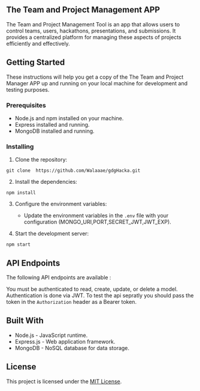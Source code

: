 ## The Team and Project Management  APP

The Team and Project Management Tool is an app that allows users to control teams, users, hackathons, presentations, and submissions. It provides a centralized platform for managing these aspects of projects efficiently and effectively.

## Getting Started

These instructions will help you get a copy of the The Team and Project Manager APP up and running on your local machine for development and testing purposes.

### Prerequisites

- Node.js and npm installed on your machine.
- Express installed and running.
- MongoDB installed and running.

### Installing

1. Clone the repository:

  `git clone  https://github.com/Walaaae/gdgHacka.git`

2. Install the dependencies:

  `npm install`

3. Configure the environment variables:
   - Update the environment variables in the `.env` file with your configuration (MONGO_URI,PORT,SECRET_JWT,JWT_EXP).

4. Start the development server:

  `npm start` 

## API Endpoints

The following API endpoints are available :

You must be authenticated to read, create, update, or delete a model. Authentication is done via JWT. To test the api sepratly you should pass the token in the `Authorization` header as a Bearer token.

## Built With

- Node.js - JavaScript runtime.
- Express.js - Web application framework.
- MongoDB - NoSQL database for data storage.


## License

This project is licensed under the [MIT License](https://opensource.org/licenses/MIT).
